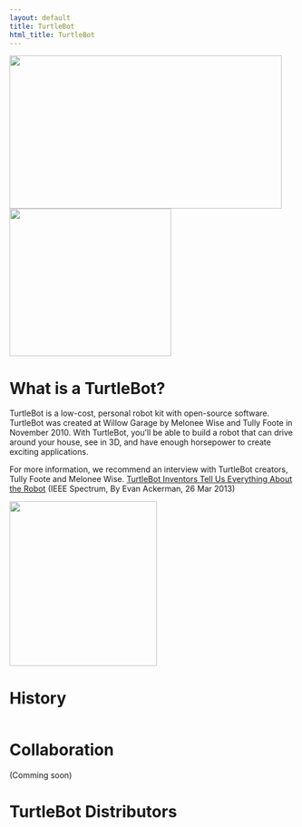 ```yaml
---
layout: default
title: TurtleBot
html_title: TurtleBot
---
```



<img id="largeRobot" src="{{ site.baseurl }}/assets/images/turtlebot_3.png" alt="" width="480" height="270" />
<img id="largeRobot" src="{{ site.baseurl }}/assets/images/menu.png" alt="" width="285" height="260" />
<br>

# What is a TurtleBot?
TurtleBot is a low-cost, personal robot kit with open-source software. TurtleBot was created at Willow Garage by Melonee Wise and Tully Foote in November 2010. With TurtleBot, you’ll be able to build a robot that can drive around your house, see in 3D, and have enough horsepower to create exciting applications.

For more information, we recommend an interview with TurtleBot creators, Tully Foote and Melonee Wise.
[TurtleBot Inventors Tell Us Everything About the Robot](http://spectrum.ieee.org/automaton/robotics/diy/interview-turtlebot-inventors-tell-us-everything-about-the-robot) (IEEE Spectrum, By Evan Ackerman, 26 Mar 2013)

<img id="rider" src="{{ site.baseurl }}/assets/images/turtlebot_rider.gif" alt="" width="260" height="290" />
<br>

# History

<img id="rider" src="{{ site.baseurl }}/assets/images/turtlebot_history.gif" alt="" />
<br>

# Collaboration

(Comming soon)
<br>

# TurtleBot Distributors

<script type="text/javascript" src="https://embed.github.com/view/geojson/turtlebot/map/master/Distributors.geojson"></script>
<br>
